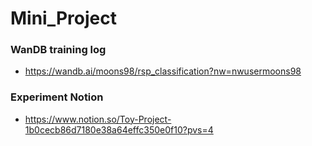 # Mini_Project

### WanDB training log
-  https://wandb.ai/moons98/rsp_classification?nw=nwusermoons98

### Experiment Notion
- https://www.notion.so/Toy-Project-1b0cecb86d7180e38a64effc350e0f10?pvs=4